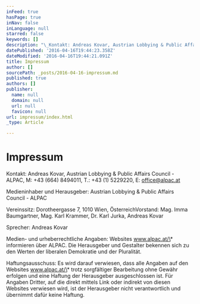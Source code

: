 ```yaml
---
inFeed: true
hasPage: true
inNav: false
inLanguage: null
starred: false
keywords: []
description: "\_Kontakt: Andreas Kovar, Austrian Lobbying & Public Affairs Council - ALPAC, M: +43 (664) 8494011, T.: +43 (1) 5229220, E: office@alpac.at"
datePublished: '2016-04-16T19:44:23.358Z'
dateModified: '2016-04-16T19:44:21.091Z'
title: Impressum
author: []
sourcePath: _posts/2016-04-16-impressum.md
published: true
authors: []
publisher:
  name: null
  domain: null
  url: null
  favicon: null
url: impressum/index.html
_type: Article

---
```

# Impressum

Kontakt: Andreas Kovar, Austrian Lobbying & Public Affairs Council - ALPAC, M: +43 (664) 8494011, T.: +43 (1) 5229220, E: office@alpac.at

Medieninhaber und Herausgeber: Austrian Lobbying & Public Affairs Council - ALPAC

Vereinssitz: Dorotheergasse 7, 1010 Wien, ÖsterreichVorstand: Mag. Imma Baumgartner, Mag. Karl Krammer, Dr. Karl Jurka, Andreas Kovar

Sprecher: Andreas Kovar

Medien- und urheberrechtliche Angaben: Websites www.alpac.at/\* informieren über ALPAC. Die Herausgeber und Gestalter bekennen sich zu den Werten der liberalen Demokratie und der Pluralität. 

Haftungsausschuss: Es wird darauf verwiesen, dass alle Angaben auf den Websites www.alpac.at/\* trotz sorgfältiger Bearbeitung ohne Gewähr erfolgen und eine Haftung der Herausgeber ausgeschlossen ist. Für Angaben Dritter, auf die direkt mittels Link oder indirekt von diesen Websites verwiesen wird, ist der Herausgeber nicht verantwortlich und übernimmt dafür keine Haftung.